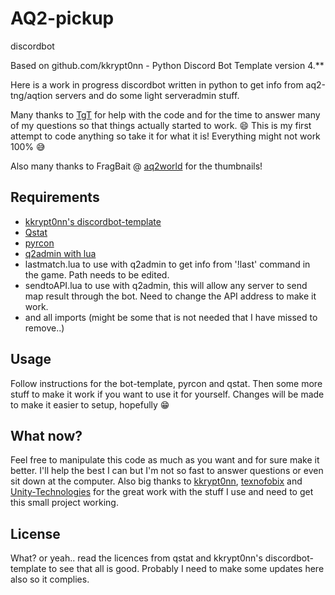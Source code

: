 # AQ2-pickup
 discordbot

Based on github.com/kkrypt0nn - Python Discord Bot Template version 4.**

Here is a work in progress discordbot written in python to get info from aq2-tng/aqtion servers and do some light serveradmin stuff.

Many thanks to [TgT](https://github.com/m4son/) for help with the code and for the time to answer many of my questions so that things actually started to work. 😄
This is my first attempt to code anything so take it for what it is! Everything might not work 100% 😅

Also many thanks to FragBait @ [aq2world](https://discord.aq2world.com) for the thumbnails!

## Requirements

* [kkrypt0nn's discordbot-template](https://github.com/kkrypt0nn/Python-Discord-Bot-Template/) 
* [Qstat](https://github.com/Unity-Technologies/qstat/)
* [pyrcon](https://github.com/texnofobix/pyrcon/)
* [q2admin with lua](https://github.com/actionquake/q2admin/tree/aqtion)
* lastmatch.lua to use with q2admin to get info from '!last' command in the game. Path needs to be edited.
* sendtoAPI.lua to use with q2admin, this will allow any server to send map result through the bot. Need to change the API address to make it work. 
* and all imports (might be some that is not needed that I have missed to remove..)

## Usage
Follow instructions for the bot-template, pyrcon and qstat. Then some more stuff to make it work if you want to use it for yourself. Changes will be made to make it easier to setup, hopefully 😁

## What now?
Feel free to manipulate this code as much as you want and for sure make it better. I'll help the best I can but I'm not so fast to answer questions or even sit down at the computer.
Also big thanks to [kkrypt0nn](https://github.com/kkrypt0nn/), [texnofobix](https://github.com/texnofobix/) and [Unity-Technologies](https://github.com/Unity-Technologies/) for the great work with the stuff I use and need to get this small project working.

## License
What? or yeah.. read the licences from qstat and kkrypt0nn's discordbot-template to see that all is good. Probably I need to make some updates here also so it complies.
